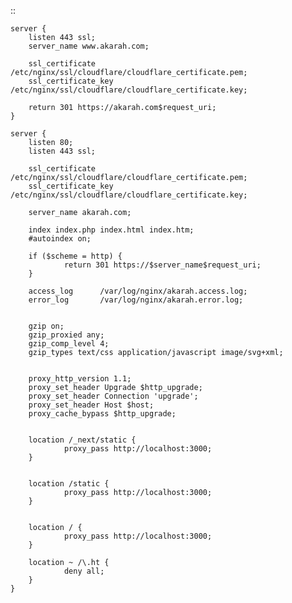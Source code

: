 ::

	server {
	    listen 443 ssl;
	    server_name www.akarah.com;

	    ssl_certificate /etc/nginx/ssl/cloudflare/cloudflare_certificate.pem;
	    ssl_certificate_key /etc/nginx/ssl/cloudflare/cloudflare_certificate.key;

	    return 301 https://akarah.com$request_uri;
	}

	server {
		listen 80;
		listen 443 ssl;

		ssl_certificate /etc/nginx/ssl/cloudflare/cloudflare_certificate.pem;
		ssl_certificate_key /etc/nginx/ssl/cloudflare/cloudflare_certificate.key;

		server_name akarah.com;

		index index.php index.html index.htm;
		#autoindex on;

		if ($scheme = http) {
				return 301 https://$server_name$request_uri;
		}

		access_log      /var/log/nginx/akarah.access.log;
		error_log       /var/log/nginx/akarah.error.log;


		gzip on;
		gzip_proxied any;
		gzip_comp_level 4;
		gzip_types text/css application/javascript image/svg+xml;


		proxy_http_version 1.1;
		proxy_set_header Upgrade $http_upgrade;
		proxy_set_header Connection 'upgrade';
		proxy_set_header Host $host;
		proxy_cache_bypass $http_upgrade;


		location /_next/static {
				proxy_pass http://localhost:3000;
		}


		location /static {
				proxy_pass http://localhost:3000;
		}


		location / {
				proxy_pass http://localhost:3000;
		}

		location ~ /\.ht {
				deny all;
		}
	}
